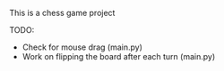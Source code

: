 This is a chess game project

TODO:
- Check for mouse drag (main.py)
- Work on flipping the board after each turn (main.py)